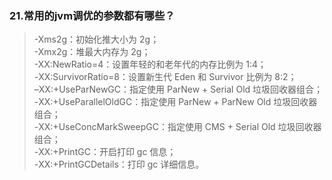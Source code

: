 ### 21.常用的jvm调优的参数都有哪些？
>-Xms2g：初始化推大小为 2g；                      
 -Xmx2g：堆最大内存为 2g；              
 -XX:NewRatio=4：设置年轻的和老年代的内存比例为 1:4；                    
 -XX:SurvivorRatio=8：设置新生代 Eden 和 Survivor 比例为 8:2；                 
 –XX:+UseParNewGC：指定使用 ParNew + Serial Old 垃圾回收器组合；             
 -XX:+UseParallelOldGC：指定使用 ParNew + ParNew Old 垃圾回收器组合；                
 -XX:+UseConcMarkSweepGC：指定使用 CMS + Serial Old 垃圾回收器组合；             
 -XX:+PrintGC：开启打印 gc 信息；           
 -XX:+PrintGCDetails：打印 gc 详细信息。
